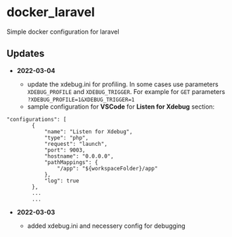 # docker_laravel
Simple docker configuration for laravel

## Updates

* **2022-03-04**

  - update the xdebug.ini for profiling. In some cases use parameters `XDEBUG_PROFILE` and `XDEBUG_TRIGGER`. For example for `GET` parameters `?XDEBUG_PROFILE=1&XDEBUG_TRIGGER=1`
  - sample configuration for **VSCode** for **Listen for Xdebug** section: 
```
"configurations": [
        {
            "name": "Listen for Xdebug",
            "type": "php",
            "request": "launch",
            "port": 9003,
            "hostname": "0.0.0.0",
            "pathMappings": {
                "/app": "${workspaceFolder}/app"
            },
            "log": true
        },
        ...
        ...
```

* **2022-03-03**

  - added xdebug.ini and necessery config for debugging

